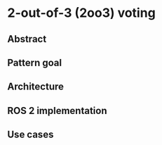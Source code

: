 # 2-out-of-3 (2oo3) voting

## Abstract



## Pattern goal



## Architecture



## ROS 2 implementation



## Use cases


